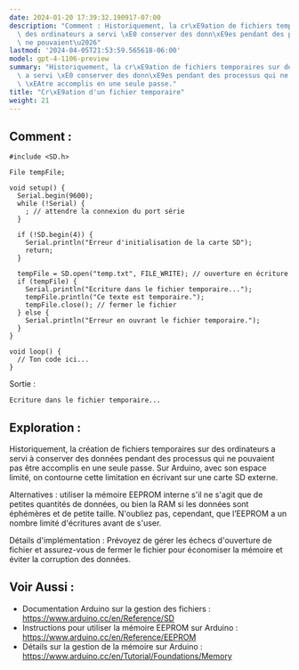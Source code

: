 ```yaml
---
date: 2024-01-20 17:39:32.190917-07:00
description: "Comment : Historiquement, la cr\xE9ation de fichiers temporaires sur\
  \ des ordinateurs a servi \xE0 conserver des donn\xE9es pendant des processus qui\
  \ ne pouvaient\u2026"
lastmod: '2024-04-05T21:53:59.565618-06:00'
model: gpt-4-1106-preview
summary: "Historiquement, la cr\xE9ation de fichiers temporaires sur des ordinateurs\
  \ a servi \xE0 conserver des donn\xE9es pendant des processus qui ne pouvaient pas\
  \ \xEAtre accomplis en une seule passe."
title: "Cr\xE9ation d'un fichier temporaire"
weight: 21
---
```


## Comment :
```arduino
#include <SD.h>

File tempFile;

void setup() {
  Serial.begin(9600);
  while (!Serial) {
    ; // attendre la connexion du port série
  }

  if (!SD.begin(4)) {
    Serial.println("Erreur d'initialisation de la carte SD");
    return;
  }
  
  tempFile = SD.open("temp.txt", FILE_WRITE); // ouverture en écriture
  if (tempFile) {
    Serial.println("Ecriture dans le fichier temporaire...");
    tempFile.println("Ce texte est temporaire.");
    tempFile.close(); // fermer le fichier
  } else {
    Serial.println("Erreur en ouvrant le fichier temporaire.");
  }
}

void loop() {
  // Ton code ici...
}
```
Sortie :
```
Ecriture dans le fichier temporaire...
```

## Exploration :
Historiquement, la création de fichiers temporaires sur des ordinateurs a servi à conserver des données pendant des processus qui ne pouvaient pas être accomplis en une seule passe. Sur Arduino, avec son espace limité, on contourne cette limitation en écrivant sur une carte SD externe.

Alternatives : utiliser la mémoire EEPROM interne s'il ne s'agit que de petites quantités de données, ou bien la RAM si les données sont éphémères et de petite taille. N'oubliez pas, cependant, que l’EEPROM a un nombre limité d'écritures avant de s'user.

Détails d'implémentation : Prévoyez de gérer les échecs d'ouverture de fichier et assurez-vous de fermer le fichier pour économiser la mémoire et éviter la corruption des données.

## Voir Aussi :
- Documentation Arduino sur la gestion des fichiers : https://www.arduino.cc/en/Reference/SD
- Instructions pour utiliser la mémoire EEPROM sur Arduino : https://www.arduino.cc/en/Reference/EEPROM
- Détails sur la gestion de la mémoire sur Arduino : https://www.arduino.cc/en/Tutorial/Foundations/Memory
